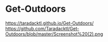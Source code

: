 # Get-Outdoors
https://taradacktl.github.io/Get-Outdoors/
https://github.com/Taradacktl/Get-Outdoors/blob/master/Screenshot%20(2).png
